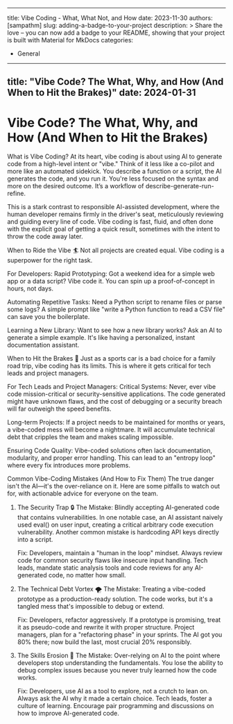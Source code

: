 ______________________________________________________________________

title: Vibe Coding - What, What Not, and How date: 2023-11-30 authors:
[sampathm] slug: adding-a-badge-to-your-project description: > Share the love –
you can now add a badge to your README, showing that your project is built with
Material for MkDocs categories:

- General

______________________________________________________________________

## title: "Vibe Code? The What, Why, and How (And When to Hit the Brakes)" date: 2024-01-31

# Vibe Code? The What, Why, and How (And When to Hit the Brakes)

What is Vibe Coding? At its heart, vibe coding is about using AI to generate
code from a high-level intent or "vibe." Think of it less like a co-pilot and
more like an automated sidekick. You describe a function or a script, the AI
generates the code, and you run it. You're less focused on the syntax and more
on the desired outcome. It’s a workflow of describe-generate-run-refine.

This is a stark contrast to responsible AI-assisted development, where the
human developer remains firmly in the driver's seat, meticulously reviewing and
guiding every line of code. Vibe coding is fast, fluid, and often done with the
explicit goal of getting a quick result, sometimes with the intent to throw the
code away later.

When to Ride the Vibe 🏄 Not all projects are created equal. Vibe coding is a
superpower for the right task.

For Developers: Rapid Prototyping: Got a weekend idea for a simple web app or a
data script? Vibe code it. You can spin up a proof-of-concept in hours, not
days.

Automating Repetitive Tasks: Need a Python script to rename files or parse some
logs? A simple prompt like "write a Python function to read a CSV file" can
save you the boilerplate.

Learning a New Library: Want to see how a new library works? Ask an AI to
generate a simple example. It's like having a personalized, instant
documentation assistant.

When to Hit the Brakes 🛑 Just as a sports car is a bad choice for a family road
trip, vibe coding has its limits. This is where it gets critical for tech leads
and project managers.

For Tech Leads and Project Managers: Critical Systems: Never, ever vibe code
mission-critical or security-sensitive applications. The code generated might
have unknown flaws, and the cost of debugging or a security breach will far
outweigh the speed benefits.

Long-term Projects: If a project needs to be maintained for months or years, a
vibe-coded mess will become a nightmare. It will accumulate technical debt that
cripples the team and makes scaling impossible.

Ensuring Code Quality: Vibe-coded solutions often lack documentation,
modularity, and proper error handling. This can lead to an "entropy loop" where
every fix introduces more problems.

Common Vibe-Coding Mistakes (And How to Fix Them) The true danger isn't the
AI—it's the over-reliance on it. Here are some pitfalls to watch out for, with
actionable advice for everyone on the team.

1. The Security Trap 🔒 The Mistake: Blindly accepting AI-generated code that
   contains vulnerabilities. In one notable case, an AI assistant naively used
   eval() on user input, creating a critical arbitrary code execution
   vulnerability. Another common mistake is hardcoding API keys directly into a
   script.

   Fix: Developers, maintain a "human in the loop" mindset. Always review code
   for common security flaws like insecure input handling. Tech leads, mandate
   static analysis tools and code reviews for any AI-generated code, no matter
   how small.

1. The Technical Debt Vortex 🌪️ The Mistake: Treating a vibe-coded prototype as
   a production-ready solution. The code works, but it's a tangled mess that's
   impossible to debug or extend.

   Fix: Developers, refactor aggressively. If a prototype is promising, treat
   it as pseudo-code and rewrite it with proper structure. Project managers,
   plan for a "refactoring phase" in your sprints. The AI got you 80% there;
   now build the last, most crucial 20% responsibly.

1. The Skills Erosion 🧠 The Mistake: Over-relying on AI to the point where
   developers stop understanding the fundamentals. You lose the ability to
   debug complex issues because you never truly learned how the code works.

   Fix: Developers, use AI as a tool to explore, not a crutch to lean on.
   Always ask the AI why it made a certain choice. Tech leads, foster a culture
   of learning. Encourage pair programming and discussions on how to improve
   AI-generated code.
